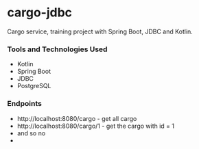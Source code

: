 # cargo-jdbc

Cargo service, training project with Spring Boot, JDBC and Kotlin.

### Tools and Technologies Used
* Kotlin
* Spring Boot
* JDBC
* PostgreSQL

### Endpoints
* http://localhost:8080/cargo - get all cargo
* http://localhost:8080/cargo/1 - get the cargo with id = 1
* and so no
* 